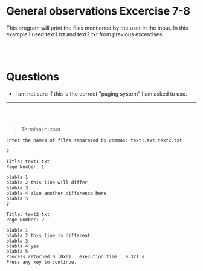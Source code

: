 # General observations Excercise 7-8

This program will print the files mentioned by the user in the input. In this example I used text1.txt and text2.txt from previous excercises

<br> </br>

# Questions

- I am not sure if this is the correct "paging system" I am asked to use.

---

<br> </br>

> Terminal output

```
Enter the names of files separated by commas: text1.txt,text2.txt

♀

Title: text1.txt
Page Number: 1

blabla 1
blabla 2 this line will differ
blabla 3
blabla 4 also another difference here
blabla 5
♀

Title: text2.txt
Page Number: 2

blabla 1
blabla 2 this line is different
blabla 3
blabla 4 yes
blabla 5
Process returned 0 (0x0)   execution time : 9.371 s
Press any key to continue.


```
